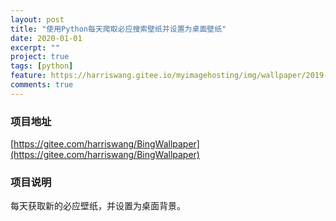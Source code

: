 ```yaml
---
layout: post
title: "使用Python每天爬取必应搜索壁纸并设置为桌面壁纸"
date: 2020-01-01
excerpt: ""
project: true
tags: [python]
feature: https://harriswang.gitee.io/myimagehosting/img/wallpaper/2019-10-10.jpeg
comments: true
---
```


### 项目地址

[https://gitee.com/harriswang/BingWallpaper](https://gitee.com/harriswang/BingWallpaper)



### 项目说明

每天获取新的必应壁纸，并设置为桌面背景。
